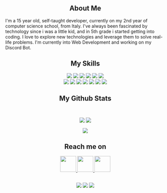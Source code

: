 <p align="center">
 
</p align="center">

<h2 align="center">About Me</h2>

<p align="center">

I'm a 15 year old, self-taught developer, currently on my 2nd year of computer science school, from Italy. I've always been fascinated by technology since i was a little kid, and in 5th grade i started getting into coding. I love to explore new technologies and leverage them to solve real-life problems. I'm currently into Web Development and working on my Discord Bot.

</p>

<h2 align="center">My Skills</h2>

<p align="center">
 <img src="https://img.shields.io/badge/C-00599C?style=flat-square&logo=c&logoColor=white"/>
 <img src="https://img.shields.io/badge/-java-E34A86?style=flat-square&logo=java"/>
 <img src="https://img.shields.io/badge/-C++-00599C?style=flat-square&logo=c"/>
 <img src="https://img.shields.io/badge/-HTML5-E34F26?style=flat-square&logo=html5&logoColor=white"/>
 <img src="https://img.shields.io/badge/-CSS3-1572B6?style=flat-square&logo=css3"/>
 <img src="https://img.shields.io/badge/-Bootstrap-563D7C?style=flat-square&logo=bootstrap"/>
  <br>
 <img src="https://img.shields.io/badge/-JavaScript-black?style=flat-square&logo=javascript"/>
 <img src="https://img.shields.io/badge/-Nodejs-black?style=flat-square&logo=Node.js"/>
 <img src="https://img.shields.io/badge/-React-black?style=flat-square&logo=react"/>
 <img src="https://img.shields.io/badge/-MongoDB-black?style=flat-square&logo=mongodb"/>
 <img src="https://img.shields.io/badge/-MySQL-black?style=flat-square&logo=mysql"/>
 <img src="https://img.shields.io/badge/-Git-black?style=flat-square&logo=git"/>
 <img src="https://img.shields.io/badge/-GitHub-black?style=flat-square&logo=github"/>
</p>


<h2 align="center">
  My Github Stats
</h2>
 
<br>

<p align = "center">
  <img  src = "https://github-readme-stats.vercel.app/api?username=itzJoJax&show_icons=true&theme=dark&hide=contribs,prs">
  <img  src="https://github-readme-streak-stats.herokuapp.com/?user=itzJoJax&show_icons=true&locale=en&layout=compact&theme=dark&line_height=0"/>
</p>

<p align = "center">
 <img src = "https://github-readme-stats.vercel.app/api/top-langs?username=itzJoJax&theme=dark&layout=compact">
</p> 

<h2 align="center">Reach me on</h2>

<div align="center">

<a href="https://discords.com/bio/p/itzjojax">
 <img src="https://i.redd.it/s9biyhs4lix61.jpg" width="50 height="50>
</a>
 
<a href="https://www.instagram.com/itzJoJax/">
 <img src="https://upload.wikimedia.org/wikipedia/commons/thumb/e/e7/Instagram_logo_2016.svg/1200px-Instagram_logo_2016.svg.png" width="50 height="50>
</a>
 
<a href="https://twitter.com/itzJoJax1">
 <img src="https://upload.wikimedia.org/wikipedia/it/archive/0/09/20160903181541%21Twitter_bird_logo.png" width="50 height="50>
</a>

</div>

<br>

<p align="center">
 
 <img src="https://badges.pufler.dev/visits/itzJoJax/itzJoJax"/> 
 <img src="https://badges.pufler.dev/repos/itzJoJax"/>
 <img src="https://badges.pufler.dev/commits/monthly/itzJoJax" />

</p>
